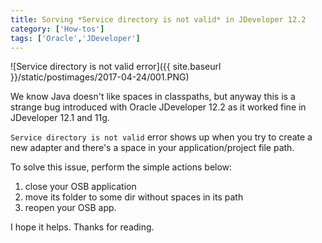 ```yaml
---
title: Sorving *Service directory is not valid* in JDeveloper 12.2
category: ['How-tos']
tags: ['Oracle','JDeveloper']
---
```


![Service directory is not valid error]({{ site.baseurl }}/static/postimages/2017-04-24/001.PNG)

We know Java doesn't like spaces in classpaths, but anyway this is a strange bug introduced with Oracle JDeveloper 12.2 as it worked fine in JDeveloper 12.1 and 11g.

`Service directory is not valid` error shows up when you try to create a new adapter and there's a space in your application/project file path.

To solve this issue, perform the simple actions below:

1. close your OSB application
2. move its folder to some dir without spaces in its path
3. reopen your OSB app.

I hope it helps. Thanks for reading.
